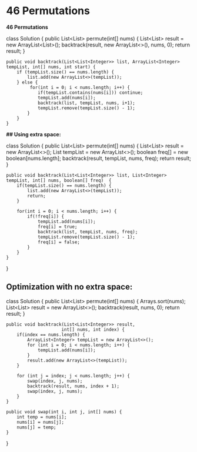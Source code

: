 # 46 Permutations

**46 Permutations**

class Solution {
    public List<List<Integer>> permute(int[] nums) {
        List<List<Integer>> result = new ArrayList<List<Integer>>();
        backtrack(result, new ArrayList<>(), nums, 0);
        return result;
    }
    
    
    public void backtrack(List<List<Integer>> list, ArrayList<Integer> tempList, int[] nums, int start) {
        if (tempList.size() == nums.length) {
            list.add(new ArrayList<>(tempList));
        } else {
             for(int i = 0; i < nums.length; i++) {
                if(tempList.contains(nums[i])) continue;
                tempList.add(nums[i]);
                backtrack(list, tempList, nums, i+1);
                tempList.remove(tempList.size() - 1);
            }
        }            
    }

**## Using extra space:**

class Solution {
    public List<List<Integer>> permute(int[] nums) {
        List<List<Integer>> result = new ArrayList<>();
        List<Integer> tempList = new ArrayList<>();
        boolean freq[] = new boolean[nums.length];
        backtrack(result, tempList, nums, freq);
        return result;
    }
    
    public void backtrack(List<List<Integer>> list, List<Integer> tempList, int[] nums, boolean[] freq)  {
        if(tempList.size() == nums.length) {
            list.add(new ArrayList<>(tempList));
            return;
        } 
        
        for(int i = 0; i < nums.length; i++) {
            if(!freq[i]) {
                tempList.add(nums[i]);
                freq[i] = true;
                backtrack(list, tempList, nums, freq);
                tempList.remove(tempList.size() - 1);
                freq[i] = false;
            }
        }
    }
}

## Optimization with no extra space:

class Solution {
    public List<List<Integer>> permute(int[] nums) {
        Arrays.sort(nums);
        List<List<Integer>> result = new ArrayList<>();
        backtrack(result, nums, 0);
        return result;
    }
    
    public void backtrack(List<List<Integer>> result, 
                         int[] nums, int index) {
        if(index == nums.length) {
            ArrayList<Integer> tempList = new ArrayList<>();
            for (int i = 0; i < nums.length; i++) {
                tempList.add(nums[i]);
            }
            result.add(new ArrayList<>(tempList));
        }
        
        for (int j = index; j < nums.length; j++) {
            swap(index, j, nums);
            backtrack(result, nums, index + 1);
            swap(index, j, nums);
        }
    }
    
    public void swap(int i, int j, int[] nums) {
        int temp = nums[i];
        nums[i] = nums[j];
        nums[j] = temp;
    }
    
}

    

